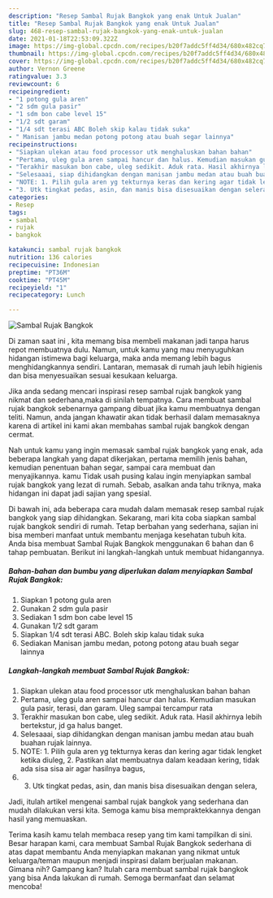 ```yaml
---
description: "Resep Sambal Rujak Bangkok yang enak Untuk Jualan"
title: "Resep Sambal Rujak Bangkok yang enak Untuk Jualan"
slug: 468-resep-sambal-rujak-bangkok-yang-enak-untuk-jualan
date: 2021-01-18T22:53:09.322Z
image: https://img-global.cpcdn.com/recipes/b20f7addc5ff4d34/680x482cq70/sambal-rujak-bangkok-foto-resep-utama.jpg
thumbnail: https://img-global.cpcdn.com/recipes/b20f7addc5ff4d34/680x482cq70/sambal-rujak-bangkok-foto-resep-utama.jpg
cover: https://img-global.cpcdn.com/recipes/b20f7addc5ff4d34/680x482cq70/sambal-rujak-bangkok-foto-resep-utama.jpg
author: Vernon Greene
ratingvalue: 3.3
reviewcount: 6
recipeingredient:
- "1 potong gula aren"
- "2 sdm gula pasir"
- "1 sdm bon cabe level 15"
- "1/2 sdt garam"
- "1/4 sdt terasi ABC Boleh skip kalau tidak suka"
- " Manisan jambu medan potong potong atau buah segar lainnya"
recipeinstructions:
- "Siapkan ulekan atau food processor utk menghaluskan bahan bahan"
- "Pertama, uleg gula aren sampai hancur dan halus. Kemudian masukan gula pasir, terasi, dan garam. Uleg sampai tercampur rata"
- "Terakhir masukan bon cabe, uleg sedikit. Aduk rata. Hasil akhirnya lebih bertekstur, jd ga halus banget."
- "Selesaaai, siap dihidangkan dengan manisan jambu medan atau buah buahan rujak lainnya."
- "NOTE: 1. Pilih gula aren yg tekturnya keras dan kering agar tidak lengket ketika diuleg, 2. Pastikan alat membuatnya dalam keadaan kering, tidak ada sisa sisa air agar hasilnya bagus,"
- "3. Utk tingkat pedas, asin, dan manis bisa disesuaikan dengan selera,"
categories:
- Resep
tags:
- sambal
- rujak
- bangkok

katakunci: sambal rujak bangkok 
nutrition: 136 calories
recipecuisine: Indonesian
preptime: "PT36M"
cooktime: "PT45M"
recipeyield: "1"
recipecategory: Lunch

---
```



![Sambal Rujak Bangkok](https://img-global.cpcdn.com/recipes/b20f7addc5ff4d34/680x482cq70/sambal-rujak-bangkok-foto-resep-utama.jpg)

Di zaman  saat ini , kita memang bisa membeli makanan jadi tanpa harus repot membuatnya dulu. Namun, untuk kamu yang mau menyuguhkan hidangan istimewa bagi keluarga, maka anda memang lebih bagus menghidangkannya sendiri. Lantaran, memasak di rumah jauh lebih higienis dan bisa menyesuaikan sesuai kesukaan keluarga.

Jika anda sedang mencari inspirasi resep sambal rujak bangkok yang nikmat dan sederhana,maka di sinilah tempatnya. Cara membuat sambal rujak bangkok  sebenarnya gampang dibuat jika kamu membuatnya dengan teliti. Namun, anda jangan khawatir akan tidak berhasil dalam memasaknya 
karena di artikel ini kami akan membahas sambal rujak bangkok dengan cermat.  



Nah untuk kamu yang ingin memasak sambal rujak bangkok yang enak, ada beberapa langkah yang dapat dikerjakan, pertama memilih jenis bahan, kemudian penentuan bahan segar, sampai cara membuat dan menyajikannya. kamu Tidak usah pusing kalau ingin menyiapkan sambal rujak bangkok yang lezat di rumah. Sebab, asalkan anda  tahu triknya, maka hidangan ini dapat jadi sajian yang spesial.

Di bawah ini, ada beberapa cara mudah dalam memasak resep sambal rujak bangkok yang siap dihidangkan. Sekarang, mari kita coba siapkan sambal rujak bangkok sendiri di rumah. Tetap berbahan yang sederhana, sajian ini bisa memberi manfaat untuk membantu menjaga kesehatan tubuh kita. Anda bisa membuat Sambal Rujak Bangkok menggunakan 6 bahan dan 6 tahap pembuatan. Berikut ini langkah-langkah untuk membuat hidangannya.

<!--inarticleads1-->

##### Bahan-bahan dan bumbu yang diperlukan dalam menyiapkan Sambal Rujak Bangkok:

1. Siapkan 1 potong gula aren
1. Gunakan 2 sdm gula pasir
1. Sediakan 1 sdm bon cabe level 15
1. Gunakan 1/2 sdt garam
1. Siapkan 1/4 sdt terasi ABC. Boleh skip kalau tidak suka
1. Sediakan  Manisan jambu medan, potong potong atau buah segar lainnya




<!--inarticleads2-->

##### Langkah-langkah membuat Sambal Rujak Bangkok:

1. Siapkan ulekan atau food processor utk menghaluskan bahan bahan
1. Pertama, uleg gula aren sampai hancur dan halus. Kemudian masukan gula pasir, terasi, dan garam. Uleg sampai tercampur rata
1. Terakhir masukan bon cabe, uleg sedikit. Aduk rata. Hasil akhirnya lebih bertekstur, jd ga halus banget.
1. Selesaaai, siap dihidangkan dengan manisan jambu medan atau buah buahan rujak lainnya.
1. NOTE: 1. Pilih gula aren yg tekturnya keras dan kering agar tidak lengket ketika diuleg, 2. Pastikan alat membuatnya dalam keadaan kering, tidak ada sisa sisa air agar hasilnya bagus,
1. 3. Utk tingkat pedas, asin, dan manis bisa disesuaikan dengan selera,




Jadi, itulah artikel mengenai  sambal rujak bangkok  yang sederhana dan mudah dilakukan versi kita. Semoga kamu bisa mempraktekkannya dengan hasil yang memuaskan. 

Terima kasih kamu telah membaca resep yang tim kami tampilkan di sini. Besar harapan kami, cara membuat  Sambal Rujak Bangkok sederhana di atas dapat membantu Anda menyiapkan makanan yang nikmat untuk keluarga/teman maupun menjadi inspirasi dalam berjualan makanan. Gimana nih? Gampang kan? Itulah cara membuat sambal rujak bangkok yang bisa Anda lakukan di rumah. Semoga bermanfaat dan selamat mencoba!

